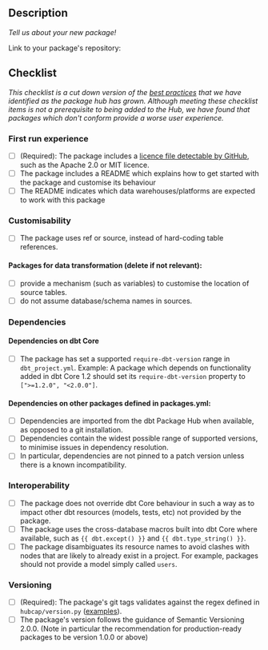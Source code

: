 ## Description 

_Tell us about your new package!_

Link to your package's repository: 

## Checklist
_This checklist is a cut down version of the [best practices](../blob/main/package-best-practices.md) that we have identified as the package hub has grown. Although meeting these checklist items is not a prerequisite to being added to the Hub, we have found that packages which don't conform provide a worse user experience._

### First run experience
- [ ] (Required): The package includes a [licence file detectable by GitHub](https://docs.github.com/en/communities/setting-up-your-project-for-healthy-contributions/adding-a-license-to-a-repository), such as the Apache 2.0 or MIT licence.
- [ ] The package includes a README which explains how to get started with the package and customise its behaviour
- [ ] The README indicates which data warehouses/platforms are expected to work with this package

### Customisability
- [ ] The package uses ref or source, instead of hard-coding table references.
#### Packages for data transformation (delete if not relevant):
- [ ] provide a mechanism (such as variables) to customise the location of source tables.
- [ ] do not assume database/schema names in sources.

### Dependencies
#### Dependencies on dbt Core
- [ ] The package has set a supported `require-dbt-version` range in `dbt_project.yml`. Example: A package which depends on functionality added in dbt Core 1.2 should set its `require-dbt-version` property to `[">=1.2.0", "<2.0.0"]`.
#### Dependencies on other packages defined in packages.yml:
- [ ] Dependencies are imported from the dbt Package Hub when available, as opposed to a git installation.
- [ ] Dependencies contain the widest possible range of supported versions, to minimise issues in dependency resolution.
- [ ] In particular, dependencies are not pinned to a patch version unless there is a known incompatibility.
### Interoperability
- [ ] The package does not override dbt Core behaviour in such a way as to impact other dbt resources (models, tests, etc) not provided by the package.
- [ ] The package uses the cross-database macros built into dbt Core where available, such as `{{ dbt.except() }}` and `{{ dbt.type_string() }}`.
- [ ] The package disambiguates its resource names to avoid clashes with nodes that are likely to already exist in a project. For example, packages should not provide a model simply called `users`.

### Versioning
- [ ] (Required): The package's git tags validates against the regex defined in `hubcap/version.py` ([examples](https://regex101.com/r/OHA92c)). 
- [ ] The package's version follows the guidance of Semantic Versioning 2.0.0. (Note in particular the recommendation for production-ready packages to be version 1.0.0 or above)

